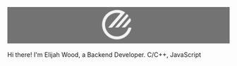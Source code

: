![TheElijahWoodGif](ItsElijahWood.png)

Hi there! I'm Elijah Wood, a Backend Developer. C/C++, JavaScript
